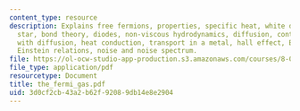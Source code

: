 ```yaml
---
content_type: resource
description: Explains free fermions, properties, specific heat, white dwarf and neutron
  star, bond theory, diodes, non-viscous hydrodynamics, diffusion, continuity equation
  with diffusion, heat conduction, transport in a metal, hall effect, Boltzmann equation,
  Einstein relations, noise and noise spectrum.
file: https://ol-ocw-studio-app-production.s3.amazonaws.com/courses/8-08-statistical-physics-ii-spring-2005/3d0cf2cb43a2b62f92089db14e8e2904_the_fermi_gas.pdf
file_type: application/pdf
resourcetype: Document
title: the_fermi_gas.pdf
uid: 3d0cf2cb-43a2-b62f-9208-9db14e8e2904
---
```

